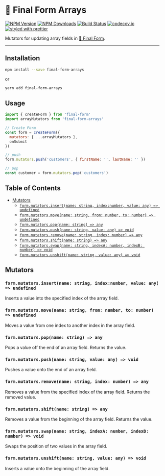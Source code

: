 # 🏁 Final Form Arrays

[![NPM Version](https://img.shields.io/npm/v/final-form-arrays.svg?style=flat)](https://www.npmjs.com/package/final-form-arrays)
[![NPM Downloads](https://img.shields.io/npm/dm/final-form-arrays.svg?style=flat)](https://www.npmjs.com/package/final-form-arrays)
[![Build Status](https://img.shields.io/travis/final-form/final-form-arrays/v6.svg?style=flat)](https://travis-ci.org/final-form/final-form-arrays)
[![codecov.io](https://codecov.io/gh/final-form/final-form-arrays/branch/master/graph/badge.svg)](https://codecov.io/gh/final-form/final-form-arrays)
[![styled with prettier](https://img.shields.io/badge/styled_with-prettier-ff69b4.svg)](https://github.com/prettier/prettier)

Mutators for updating array fields in
[🏁 Final Form](https://github.com/final-form/final-form).

---

## Installation

```bash
npm install --save final-form-arrays
```

or

```bash
yarn add final-form-arrays
```

## Usage

```js
import { createForm } from 'final-form'
import arrayMutators from 'final-form-arrays'

// Create Form
const form = createForm({
  mutators: { ...arrayMutators },
  onSubmit
})

// push
form.mutators.push('customers', { firstName: '', lastName: '' })

// pop
const customer = form.mutators.pop('customers')
```

## Table of Contents

<!-- START doctoc generated TOC please keep comment here to allow auto update -->

<!-- DON'T EDIT THIS SECTION, INSTEAD RE-RUN doctoc TO UPDATE -->

<!-- DON'T EDIT THIS SECTION, INSTEAD RE-RUN doctoc TO UPDATE -->

* [Mutators](#mutators)
  * [`form.mutators.insert(name: string, index:number, value: any) => undefined`](#formmutatorsinsertname-string-indexnumber-value-any--undefined)
  * [`form.mutators.move(name: string, from: number, to: number) => undefined`](#formmutatorsmovename-string-from-number-to-number--undefined)
  * [`form.mutators.pop(name: string) => any`](#formmutatorspopname-string--any)
  * [`form.mutators.push(name: string, value: any) => void`](#formmutatorspushname-string-value-any--void)
  * [`form.mutators.remove(name: string, index: number) => any`](#formmutatorsremovename-string-index-number--any)
  * [`form.mutators.shift(name: string) => any`](#formmutatorsshiftname-string--any)
  * [`form.mutators.swap(name: string, indexA: number, indexB: number) => void`](#formmutatorsswapname-string-indexa-number-indexb-number--void)
  * [`form.mutators.unshift(name: string, value: any) => void`](#formmutatorsunshiftname-string-value-any--void)

<!-- END doctoc generated TOC please keep comment here to allow auto update -->

## Mutators

### `form.mutators.insert(name: string, index:number, value: any) => undefined`

Inserts a value into the specified index of the array field.

### `form.mutators.move(name: string, from: number, to: number) => undefined`

Moves a value from one index to another index in the array field.

### `form.mutators.pop(name: string) => any`

Pops a value off the end of an array field. Returns the value.

### `form.mutators.push(name: string, value: any) => void`

Pushes a value onto the end of an array field.

### `form.mutators.remove(name: string, index: number) => any`

Removes a value from the specified index of the array field. Returns the removed
value.

### `form.mutators.shift(name: string) => any`

Removes a value from the beginning of the array field. Returns the value.

### `form.mutators.swap(name: string, indexA: number, indexB: number) => void`

Swaps the position of two values in the array field.

### `form.mutators.unshift(name: string, value: any) => void`

Inserts a value onto the beginning of the array field.
